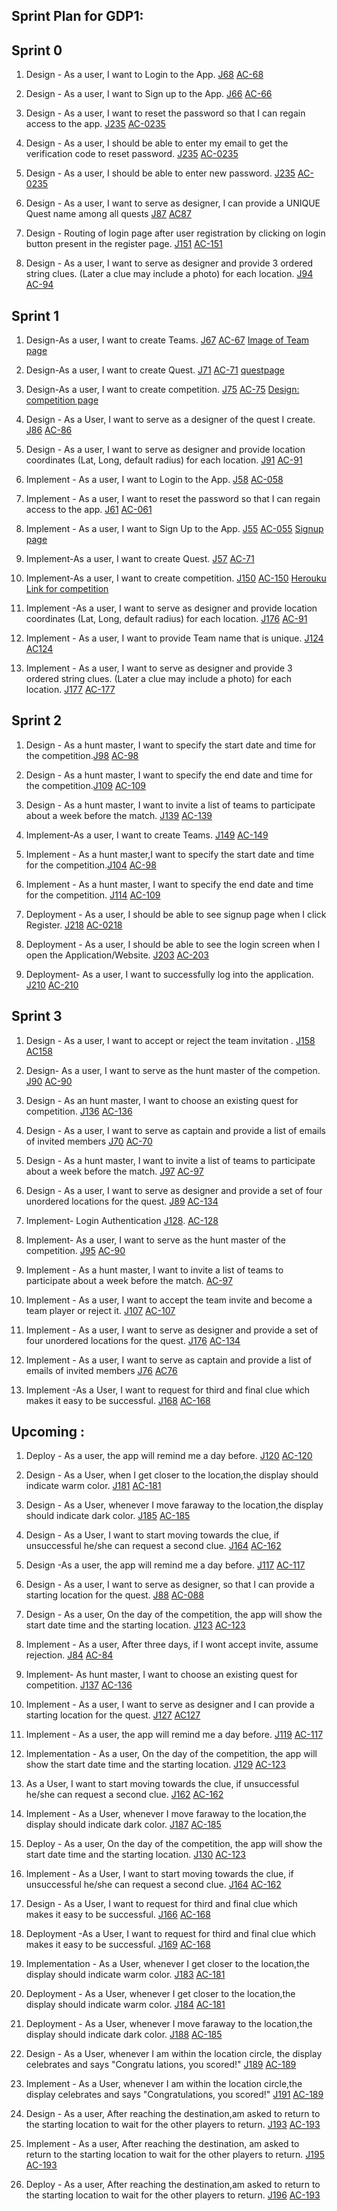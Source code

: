 ## Sprint Plan for GDP1:


## Sprint 0

1. Design - As a user, I want to Login to the App. [J68](http://cs04.nwmissouri.edu/browse/GDPGAM-68) [AC-68](https://github.com/Krishna-Koyyalamudi/The-Hunt/blob/master/docs/acceptance-criteria/068.md)

1. Design - As a user, I want to Sign up to the App. [J66](http://cs04.nwmissouri.edu/browse/GDPGAM-66)  [AC-66](https://github.com/Krishna-Koyyalamudi/The-Hunt/blob/master/docs/acceptance-criteria/066.md)

1. Design - As a user, I want to reset the password so that I can regain access to the app. [J235](http://cs04.nwmissouri.edu/browse/GDPGAM-235)  [AC-0235](https://github.com/Krishna-Koyyalamudi/The-Hunt/blob/master/docs/acceptance-criteria/0235.md)

1. Design - As a user, I should be able to enter my email to get the verification code to reset password. [J235](http://cs04.nwmissouri.edu/browse/GDPGAM-235)  [AC-0235](https://github.com/Krishna-Koyyalamudi/The-Hunt/blob/master/docs/acceptance-criteria/0235.md)

1. Design - As a user, I should be able to enter new password. [J235](http://cs04.nwmissouri.edu/browse/GDPGAM-235)  [AC-0235](https://github.com/Krishna-Koyyalamudi/The-Hunt/blob/master/docs/acceptance-criteria/0235.md)

1. Design - As a user, I want to serve as designer, I can provide a UNIQUE Quest name among all quests [J87](http://cs04.nwmissouri.edu/browse/GDPGAM-87) [AC87](https://github.com/Krishna-Koyyalamudi/The-Hunt/blob/master/docs/acceptance-criteria/087.md)

1. Design - Routing of login page after user registration by clicking on login button present in the register page. [J151](http://cs04.nwmissouri.edu/browse/GDPGAM-151) [AC-151](https://github.com/Krishna-Koyyalamudi/The-Hunt/blob/master/docs/acceptance-criteria/0151.md)

1. Design - As a user, I want to serve as designer and provide 3 ordered string clues. (Later a clue may include a photo) for each location.  [J94](http://cs04.nwmissouri.edu/browse/GDPGAM-94)  [AC-94](https://github.com/Krishna-Koyyalamudi/The-Hunt/blob/master/docs/acceptance-criteria/094.md)


## Sprint 1

1. Design-As a user, I want to create Teams. [J67](http://cs04.nwmissouri.edu/browse/GDPGAM-67)  [AC-67](https://github.com/Krishna-Koyyalamudi/The-Hunt/blob/master/docs/acceptance-criteria/067.md) [Image of Team page](https://github.com/Krishna-Koyyalamudi/The-Hunt/blob/master/Teamcreation.png)

1. Design-As a user, I want to create Quest. [J71](http://cs04.nwmissouri.edu/browse/GDPGAM-71)  [AC-71](https://github.com/Krishna-Koyyalamudi/The-Hunt/blob/master/docs/acceptance-criteria/071.md)   [questpage](https://github.com/Krishna-Koyyalamudi/The-Hunt/blob/master/UI/UI_Screens/create_q.png)

1. Design-As a user, I want to create competition. [J75](http://cs04.nwmissouri.edu/browse/GDPGAM-75)  [AC-75](https://github.com/Krishna-Koyyalamudi/The-Hunt/blob/master/docs/acceptance-criteria/150.md) [Design: competition page](https://raw.githubusercontent.com/Krishna-Koyyalamudi/The-Hunt/master/UI/UI_Screens/Create_Competition.PNG)

1. Design - As a User, I want to serve as a designer of the quest I create.  [J86](http://cs04.nwmissouri.edu/browse/GDPGAM-94) [AC-86](https://github.com/Krishna-Koyyalamudi/The-Hunt/blob/master/docs/acceptance-criteria/086.md)

1. Design - As a user, I want to serve as designer and provide location coordinates (Lat, Long, default radius) for each location.  [J91](http://cs04.nwmissouri.edu/browse/GDPGAM-91)  [AC-91](https://github.com/Krishna-Koyyalamudi/The-Hunt/blob/master/docs/acceptance-criteria/091.md)

1. Implement - As a user, I want to Login to the App. [J58](http://cs04.nwmissouri.edu/browse/GDPGAM-55)  [AC-058](https://github.com/Krishna-Koyyalamudi/The-Hunt/blob/master/docs/acceptance-criteria/058.md)

1. Implement - As a user, I want to reset the password so that I can regain access to the app.  [J61](http://cs04.nwmissouri.edu/browse/GDPGAM-61)  [AC-061](https://github.com/Krishna-Koyyalamudi/The-Hunt/blob/master/docs/acceptance-criteria/061.md)

1. Implement - As a user, I want to Sign Up to the App. [J55](http://cs04.nwmissouri.edu/browse/GDPGAM-55) [AC-055](https://github.com/Krishna-Koyyalamudi/The-Hunt/blob/master/docs/acceptance-criteria/055.md) [Signup page](https://github.com/Krishna-Koyyalamudi/The-Hunt/blob/master/UI/UI_Screens/SignUp_Screen.png)

1. Implement-As a user, I want to create Quest.  [J57](http://cs04.nwmissouri.edu/browse/GDPGAM-57)  [AC-71](https://github.com/Krishna-Koyyalamudi/The-Hunt/blob/master/docs/acceptance-criteria/071.md) 

1. Implement-As a user, I want to create competition.  [J150](http://cs04.nwmissouri.edu/browse/GDPGAM-150) [AC-150](https://github.com/Krishna-Koyyalamudi/The-Hunt/blob/master/docs/acceptance-criteria/150.md) [Herouku Link for competition](https://hunt2020.herokuapp.com/dashboard/createCompetition)

1. Implement -As a user, I want to serve as designer and provide location coordinates (Lat, Long, default radius) for each location. [J176](http://cs04.nwmissouri.edu/browse/GDPGAM-176)  [AC-91](https://github.com/Krishna-Koyyalamudi/The-Hunt/blob/master/docs/acceptance-criteria/091.md)

1. Implement - As a user, I want to provide Team name that is unique. [J124](http://cs04.nwmissouri.edu/browse/GDPGAM-124) [AC124](https://github.com/Krishna-Koyyalamudi/The-Hunt/blob/master/docs/acceptance-criteria/124.md)

1. Implement - As a user, I want to serve as designer and provide 3 ordered string clues. (Later a clue may include a photo) for each location.  [J177](http://cs04.nwmissouri.edu/browse/GDPGAM-177)  [AC-177](https://github.com/Krishna-Koyyalamudi/The-Hunt/blob/master/docs/acceptance-criteria/177.md)

 
## Sprint 2

1. Design - As a hunt master, I want to specify the start date and time for the competition.[J98](http://cs04.nwmissouri.edu/browse/GDPGAM-98) [AC-98](https://github.com/Krishna-Koyyalamudi/The-Hunt/blob/master/docs/acceptance-criteria/098.md)

1. Design - As a hunt master, I want to specify the end date and time for the competition.[J109](http://cs04.nwmissouri.edu/browse/GDPGAM-109) [AC-109](https://github.com/Krishna-Koyyalamudi/The-Hunt/blob/master/docs/acceptance-criteria/0109.md)

1. Design - As a hunt master, I want to invite a list of teams to participate about a week before the match. [J139](http://cs04.nwmissouri.edu/browse/GDPGAM-139) [AC-139](https://github.com/Krishna-Koyyalamudi/The-Hunt/blob/master/docs/acceptance-criteria/0139.md)

1. Implement-As a user, I want to create Teams.  [J149](http://cs04.nwmissouri.edu/browse/GDPGAM-149) [AC-149](https://github.com/Krishna-Koyyalamudi/The-Hunt/blob/master/docs/acceptance-criteria/0149.md) 

1. Implement - As a hunt master,I want to specify the start date and time for the competition.[J104](http://cs04.nwmissouri.edu/browse/GDPGAM-104) [AC-98](https://github.com/Krishna-Koyyalamudi/The-Hunt/blob/master/docs/acceptance-criteria/098.md)

1. Implement - As a hunt master, I want to specify the end date and time for the competition. [J114](http://cs04.nwmissouri.edu/browse/GDPGAM-114) [AC-109](https://github.com/Krishna-Koyyalamudi/The-Hunt/blob/master/docs/acceptance-criteria/0109.md)

1. Deployment - As a user, I should be able to see signup page when I click Register. [J218](http://cs04.nwmissouri.edu/browse/GDPGAM-218) [AC-0218](https://github.com/Krishna-Koyyalamudi/The-Hunt/blob/master/docs/acceptance-criteria/0218.md)

1. Deployment - As a user, I should be able to see the login screen when I open the Application/Website.  [J203](http://cs04.nwmissouri.edu/browse/GDPGAM-203)  [AC-203](https://github.com/Krishna-Koyyalamudi/The-Hunt/blob/master/docs/acceptance-criteria/0203.md)

1. Deployment- As a user, I want to successfully log into the application.  [J210](http://cs04.nwmissouri.edu/browse/GDPGAM-210)  [AC-210](https://github.com/Krishna-Koyyalamudi/The-Hunt/blob/master/docs/acceptance-criteria/0210.md) 


## Sprint 3

1. Design - As a user, I want to accept or reject the team invitation . [J158](http://cs04.nwmissouri.edu/browse/GDPGAM-158) [AC158](https://github.com/Krishna-Koyyalamudi/The-Hunt/blob/master/docs/acceptance-criteria/0158.md)

1. Design- As a user, I want to serve as the hunt master of the competion. [J90](http://cs04.nwmissouri.edu/browse/GDPGAM-90)  [AC-90](https://github.com/Krishna-Koyyalamudi/The-Hunt/blob/master/docs/acceptance-criteria/090.md)

1. Design - As an hunt master, I want to choose an existing quest for competition. [J136](http://cs04.nwmissouri.edu/browse/GDPGAM-136) [AC-136](https://github.com/Krishna-Koyyalamudi/The-Hunt/blob/master/docs/acceptance-criteria/0136.md)

1. Design - As a user, I want to serve as captain and provide a list of emails of invited members  [J70](http://cs04.nwmissouri.edu/browse/GDPGAM-70) [AC-70](https://github.com/Krishna-Koyyalamudi/The-Hunt/blob/master/docs/acceptance-criteria/070.md)

1. Design - As a hunt master, I want to invite a list of teams to participate about a week before the match. [J97](http://cs04.nwmissouri.edu/browse/GDPGAM-97) [AC-97](https://github.com/Krishna-Koyyalamudi/The-Hunt/blob/master/docs/acceptance-criteria/097.md)

1. Design - As a user, I want to serve as designer and provide a set of four unordered locations for the quest.  [J89](http://cs04.nwmissouri.edu/browse/GDPGAM-89) [AC-134](https://github.com/Krishna-Koyyalamudi/The-Hunt/blob/master/docs/acceptance-criteria/0134.md)

1. Implement- Login Authentication  [J128](http://cs04.nwmissouri.edu/browse/GDPGAM-128). [AC-128](https://github.com/Krishna-Koyyalamudi/The-Hunt/blob/master/docs/acceptance-criteria/128.md)

1. Implement- As a user, I want to serve as the hunt master of the competition. [J95](http://cs04.nwmissouri.edu/browse/GDPGAM-95)  [AC-90](https://github.com/Krishna-Koyyalamudi/The-Hunt/blob/master/docs/acceptance-criteria/090.md)

1. Implement - As a hunt master, I want to invite a list of teams to participate about a week before the match. [AC-97](https://github.com/Krishna-Koyyalamudi/The-Hunt/blob/master/docs/acceptance-criteria/097.md)

1. Implement - As a user, I want to accept the team invite and become a team player or reject it.  [J107](http://cs04.nwmissouri.edu/browse/GDPGAM-107)  [AC-107](https://github.com/Krishna-Koyyalamudi/The-Hunt/blob/master/docs/acceptance-criteria/107.md)

1. Implement - As a user, I want to serve as designer and provide a set of four unordered locations for the quest. [J176](http://cs04.nwmissouri.edu/browse/GDPGAM-176) [AC-134](https://github.com/Krishna-Koyyalamudi/The-Hunt/blob/master/docs/acceptance-criteria/0134.md)

1. Implement - As a user, I want to serve as captain and provide a list of emails of invited members   [J76](http://cs04.nwmissouri.edu/browse/GDPGAM-76) [AC76](https://github.com/Krishna-Koyyalamudi/The-Hunt/blob/master/docs/acceptance-criteria/076.md)

1. Implement -As a User, I want to request for third and final clue which makes it easy to be successful. [J168](http://cs04.nwmissouri.edu/browse/GDPGAM-168) [AC-168](https://github.com/Krishna-Koyyalamudi/The-Hunt/blob/master/docs/acceptance-criteria/0168.md)


## Upcoming :

1. Deploy -  As a user, the app will remind me a day before. [J120](http://cs04.nwmissouri.edu/browse/GDPGAM-120) [AC-120](https://github.com/Krishna-Koyyalamudi/The-Hunt/blob/master/docs/acceptance-criteria/0120.md)

1. Design - As a User, when I get closer to the location,the display should indicate warm color. [J181](http://cs04.nwmissouri.edu/browse/GDPGAM-181) [AC-181](https://github.com/Krishna-Koyyalamudi/The-Hunt/blob/master/docs/acceptance-criteria/0181.md)

1. Design - As a User, whenever I move faraway to the location,the display should indicate dark color. [J185](http://cs04.nwmissouri.edu/browse/GDPGAM-185) [AC-185](https://github.com/Krishna-Koyyalamudi/The-Hunt/blob/master/docs/acceptance-criteria/0185.md)

1. Design - As a User, I want to  start moving towards the clue, if unsuccessful he/she can request a second clue. [J164](http://cs04.nwmissouri.edu/browse/GDPGAM-164) 
[AC-162](https://github.com/Krishna-Koyyalamudi/The-Hunt/blob/master/docs/acceptance-criteria/0162.md)

1. Design -As a user, the app will remind me a day before. [J117](http://cs04.nwmissouri.edu/browse/GDPGAM-117) [AC-117](https://github.com/Krishna-Koyyalamudi/The-Hunt/blob/master/docs/acceptance-criteria/0117.md)

1. Design - As a user, I want to serve as designer, so that I can provide a starting location for the quest. [J88](http://cs04.nwmissouri.edu/browse/GDPGAM-88)  [AC-088](https://github.com/Krishna-Koyyalamudi/The-Hunt/blob/master/docs/acceptance-criteria/088.md)

1. Design - As a user, On the day of the competition, the app will show the start date time and the starting location. [J123](http://cs04.nwmissouri.edu/browse/GDPGAM-123)
[AC-123](https://github.com/Krishna-Koyyalamudi/The-Hunt/blob/master/docs/acceptance-criteria/0123.md)

1. Implement - As a user, After three days, if I wont accept invite, assume rejection. [J84](http://cs04.nwmissouri.edu/browse/GDPGAM-84) [AC-84](https://github.com/Krishna-Koyyalamudi/The-Hunt/blob/master/docs/acceptance-criteria/084.md)

1. Implement- As hunt master, I want to choose an existing quest for competition. [J137](http://cs04.nwmissouri.edu/browse/GDPGAM-137) [AC-136](https://github.com/Krishna-Koyyalamudi/The-Hunt/blob/master/docs/acceptance-criteria/0136.md)

1. Implement - As a user, I want to serve as designer and I can provide a starting location for the quest. [J127](http://cs04.nwmissouri.edu/browse/GDPGAM-127) [AC127](https://github.com/Krishna-Koyyalamudi/The-Hunt/blob/master/docs/acceptance-criteria/127.md)

1. Implement - As a user, the app will remind me a day before. [J119](http://cs04.nwmissouri.edu/browse/GDPGAM-119) [AC-117](https://github.com/Krishna-Koyyalamudi/The-Hunt/blob/master/docs/acceptance-criteria/0343.md)

1. Implementation - As a user, On the day of the competition, the app will show the start date time and the starting location. [J129](http://cs04.nwmissouri.edu/browse/GDPGAM-129) [AC-123](https://github.com/Krishna-Koyyalamudi/The-Hunt/blob/master/docs/acceptance-criteria/0123.md)

1. As a User, I want to start moving towards the clue, if unsuccessful he/she can request a second clue. [J162](http://cs04.nwmissouri.edu/browse/GDPGAM-162)
[AC-162](https://github.com/Krishna-Koyyalamudi/The-Hunt/blob/master/docs/acceptance-criteria/0162.md)

1. Implement - As a User, whenever I move faraway to the location,the display should indicate dark color. [J187](http://cs04.nwmissouri.edu/browse/GDPGAM-187) [AC-185](https://github.com/Krishna-Koyyalamudi/The-Hunt/blob/master/docs/acceptance-criteria/0185.md)


1. Deploy - As a user, On the day of the competition, the app will show the start date time and the starting location. [J130](http://cs04.nwmissouri.edu/browse/GDPGAM-130)
[AC-123](https://github.com/Krishna-Koyyalamudi/The-Hunt/blob/master/docs/acceptance-criteria/0123.md)

1. Implement - As a User, I want to start moving towards the clue, if unsuccessful he/she can request a second clue. [J164](http://cs04.nwmissouri.edu/browse/GDPGAM-164)
[AC-162](https://github.com/Krishna-Koyyalamudi/The-Hunt/blob/master/docs/acceptance-criteria/0162.md)

1. Design - As a User, I want to request for third and final clue which makes it easy to be successful. [J166](http://cs04.nwmissouri.edu/browse/GDPGAM-166) [AC-168](https://github.com/Krishna-Koyyalamudi/The-Hunt/blob/master/docs/acceptance-criteria/0168.md)

1. Deployment -As a User, I want to request for third and final clue which makes it easy to be successful. [J169](http://cs04.nwmissouri.edu/browse/GDPGAM-169) [AC-168](https://github.com/Krishna-Koyyalamudi/The-Hunt/blob/master/docs/acceptance-criteria/0168.md)

1. Implementation - As a User, whenever I get closer to the location,the display should indicate warm color. [J183](http://cs04.nwmissouri.edu/browse/GDPGAM-183)  [AC-181](https://github.com/Krishna-Koyyalamudi/The-Hunt/blob/master/docs/acceptance-criteria/0181.md)

1. Deployment - As a User, whenever I get closer to the location,the display should indicate warm color. [J184](http://cs04.nwmissouri.edu/browse/GDPGAM-184) [AC-181](https://github.com/Krishna-Koyyalamudi/The-Hunt/blob/master/docs/acceptance-criteria/0181.md)

1. Deployment - As a User, whenever I move faraway to the location,the display should indicate dark color. [J188](http://cs04.nwmissouri.edu/browse/GDPGAM-188) [AC-185](https://github.com/Krishna-Koyyalamudi/The-Hunt/blob/master/docs/acceptance-criteria/0185.md)

1. Design - As a User, whenever I am within the location circle, the display celebrates and says "Congratu
lations, you scored!"  [J189](http://cs04.nwmissouri.edu/browse/GDPGAM-189) [AC-189](https://github.com/Krishna-Koyyalamudi/The-Hunt/blob/master/docs/acceptance-criteria/0189.md)

1. Implement - As a User, whenever I am within the location circle,the display celebrates and says "Congratulations, you scored!" [J191](http://cs04.nwmissouri.edu/browse/GDPGAM-191) [AC-189](https://github.com/Krishna-Koyyalamudi/The-Hunt/blob/master/docs/acceptance-criteria/0189.md)

1. Design - As a user, After reaching the destination,am asked to return to the starting location to wait for the other players to return. [J193](http://cs04.nwmissouri.edu/browse/GDPGAM-193) [AC-193](https://github.com/Krishna-Koyyalamudi/The-Hunt/blob/master/docs/acceptance-criteria/0193.md)

1. Implement - As a user, After reaching the destination, am asked to return to the starting location to wait for the other players to return. [J195](http://cs04.nwmissouri.edu/browse/GDPGAM-193) [AC-193](https://github.com/Krishna-Koyyalamudi/The-Hunt/blob/master/docs/acceptance-criteria/0193.md)

1. Deploy - As a user, After reaching the destination,am asked to return to the starting location to wait for the other players to return. [J196](http://cs04.nwmissouri.edu/browse/GDPGAM-196) [AC-193](https://github.com/Krishna-Koyyalamudi/The-Hunt/blob/master/docs/acceptance-criteria/0193.md)